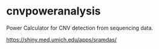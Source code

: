 # cnvpoweranalysis

Power Calculator for CNV detection from sequencing data. 

https://shiny.med.umich.edu/apps/sramdas/
